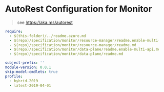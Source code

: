 # AutoRest Configuration for Monitor

> see https://aka.ms/autorest

``` yaml
require: 
  - $(this-folder)/../readme.azure.md
  - $(repo)/specification/monitor/resource-manager/readme.enable-multi-api.md
  - $(repo)/specification/monitor/resource-manager/readme.md
  - $(repo)/specification/monitor/data-plane/readme.enable-multi-api.md
  - $(repo)/specification/monitor/data-plane/readme.md

subject-prefix: ''
module-version: 0.0.1
skip-model-cmdlets: true
profile: 
  - hybrid-2019
  - latest-2019-04-01
```
